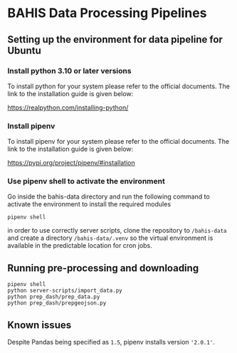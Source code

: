 # BAHIS Data Processing Pipelines

##  Setting up the environment for data pipeline for Ubuntu

###  Install python 3.10 or later versions
To install python for your system please refer to the official documents. The link to the installation guide is given below:

https://realpython.com/installing-python/

###  Install pipenv
To install pipenv for your system please refer to the official documents. The link to the installation guide is given below:

https://pypi.org/project/pipenv/#installation

###  Use pipenv shell to activate the environment
Go inside the bahis-data directory and run the following command to activate the environment to install the required modules

`pipenv shell`

in order to use correctly server scripts, clone the repository to `/bahis-data` and create a directory `/bahis-data/.venv` so the virtual environment is available in the predictable location for cron jobs.

## Running pre-processing and downloading
```
pipenv shell
python server-scripts/import_data.py
python prep_dash/prep_data.py
python prep_dash/prepgeojson.py
```

## Known issues
Despite Pandas being specified as `1.5`, pipenv installs version `'2.0.1'`.
